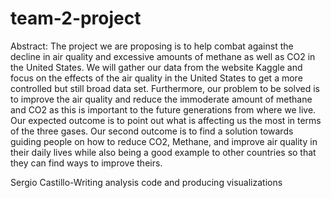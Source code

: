 # team-2-project
Abstract:
The project we are proposing is to help combat against the decline in air quality and excessive amounts of methane as well as CO2 in the United States. We will gather our data from the website Kaggle and focus on the effects of the air quality in the United States to get a more controlled but still broad data set. Furthermore, our problem to be solved is to improve the air quality and reduce the immoderate amount of methane and CO2 as this is important to the future generations from where we live. Our expected outcome is to point out what is affecting us the most in terms of the three gases. Our second outcome is to find a solution towards guiding people on how to reduce CO2, Methane, and improve air quality in their daily lives while also being a good example to other countries so that they can find ways to improve theirs. 

Sergio Castillo-Writing analysis code and producing visualizations
